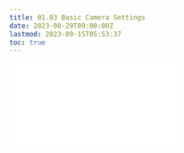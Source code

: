 ```yaml
---
title: 01.03 Basic Camera Settings
date: 2023-08-29T09:00:00Z
lastmod: 2023-09-15T05:53:37
toc: true
---
```


![Link to included content](../../../../photography/basic-camera-settings.md)
